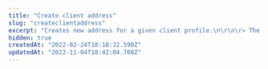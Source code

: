 ```yaml
---
title: "Create client address"
slug: "createclientaddress"
excerpt: "Creates new address for a given client profile.\n\r\n\r> The `id` field returned by this request is the `addressId` used to retrieve or update information of a specific address later.\n\r\n\r> Learn more about the [Profile System](https://developers.vtex.com/vtex-rest-api/docs/profile-system) and its other API endpoints."
hidden: true
createdAt: "2022-02-24T18:18:32.590Z"
updatedAt: "2022-11-04T18:42:04.708Z"
---
```

